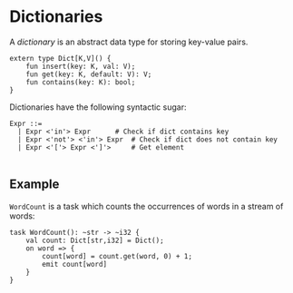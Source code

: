 # Dictionaries

A *dictionary* is an abstract data type for storing key-value pairs.

```text
extern type Dict[K,V]() {
    fun insert(key: K, val: V);
    fun get(key: K, default: V): V;
    fun contains(key: K): bool;
}
```

Dictionaries have the following syntactic sugar:

<pre>
<code>Expr ::=
  | Expr <'in'> Expr      # Check if dict contains key
  | Expr <'not'> <'in'> Expr  # Check if dict does not contain key
  | Expr <'['> Expr <']'>     # Get element
</code>
</pre>

## Example

`WordCount` is a task which counts the occurrences of words in a stream of words:

```text
task WordCount(): ~str -> ~i32 {
    val count: Dict[str,i32] = Dict();
    on word => {
        count[word] = count.get(word, 0) + 1;
        emit count[word]
    }
}
```
